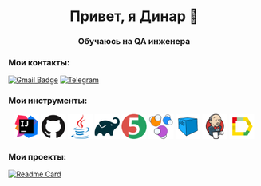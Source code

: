<h1 align="center"> Привет, я Динар 👋</h1>
<h3 align="center"> Обучаюсь на QA инженера </h3>

### Мои контакты:
[![Gmail Badge](https://img.shields.io/badge/-gmail-c14438?style=flat&logo=Gmail&logoColor=white&link=mailto:19yakudza99@gmail.com)](mailto:19yakudza99@gmail.com)
[![Telegram](https://img.shields.io/badge/-telegram-red?color=blue&logo=telegram&logoColor=white)](https://t.me/ducking_duck)

### Мои инструменты:

<div align="center">
<a href="https://www.jetbrains.com/idea/"><img alt="InteliJ IDEA" height="50" src="media/intellij-original.svg" width="50"/></a>
<a href="https://github.com/"><img alt="GitHub" height="50" src="media/github-original.svg" width="50"/></a>  
<a href="https://www.java.com/"><img alt="Java" height="50" src="media/java-original.svg" width="50"/></a>
<a href="https://gradle.org/"><img alt="Gradle" height="50" src="media/gradle-original.svg" width="50"/></a>  
<a href="https://junit.org/junit5/"><img alt="JUnit 5" height="50" src="media/junit-original.svg" width="50"/></a>
<a href="https://selenide.org/"><img alt="Selenide" height="50" src="media/selenide.svg" width="50"/></a>
<a href="https://aerokube.com/selenoid/"><img alt="Selenoid" height="50" src="media/Selenoid.svg" width="50"/></a>
<a href="https://www.jenkins.io/"><img alt="Jenkins" height="50" src="media/jenkins-original.svg" width="50"/></a>
<a href="https://github.com/allure-framework/"><img alt="Allure Report" height="50" src="media/Allure_Report.svg" width="50"/></a>
</div>

### Мои проекты:
[![Readme Card](https://github-readme-stats.vercel.app/api/pin/?username=Dinar99-web&repo=ApiReqresTests&theme=shadow_red)](https://github.com/Dinar99-web/ApiReqresTests/tree/main)
